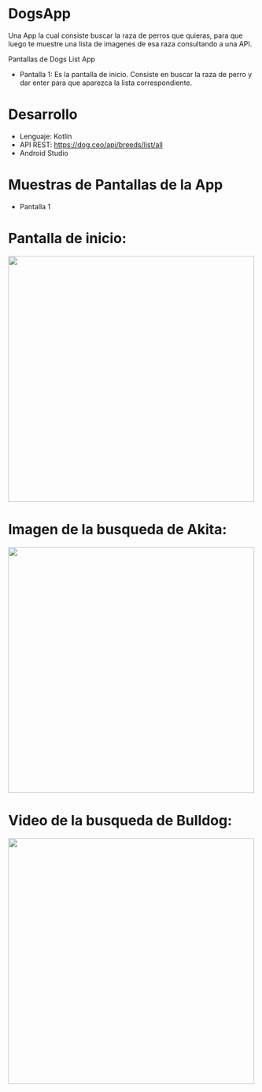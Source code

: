 # DogsApp

Una App la cual consiste buscar la raza de perros que quieras, para que luego te muestre una lista de imagenes de esa raza consultando a una API.

Pantallas de Dogs List App
* Pantalla 1: Es la pantalla de inicio. Consiste en buscar la raza de perro y dar enter para que aparezca la lista correspondiente.

# Desarrollo
* Lenguaje: Kotlin
* API REST: https://dog.ceo/api/breeds/list/all
* Android Studio

# Muestras de Pantallas de la App

* Pantalla 1
# Pantalla de inicio:
<img src = "https://user-images.githubusercontent.com/116289346/228973719-87af373c-e0e6-4b03-8247-5f14712c3b7b.png" height = "500">

# Imagen de la busqueda de Akita:
<img src = "https://user-images.githubusercontent.com/116289346/228973737-ee8d4327-1f21-42be-b47b-2e0228e8b41b.png" height = "500">

# Video de la busqueda de Bulldog:
<img src = "https://user-images.githubusercontent.com/116289346/228973768-0b9625c4-c054-4b11-af39-1f9b40e8009a.webm" height = "500px"/>
